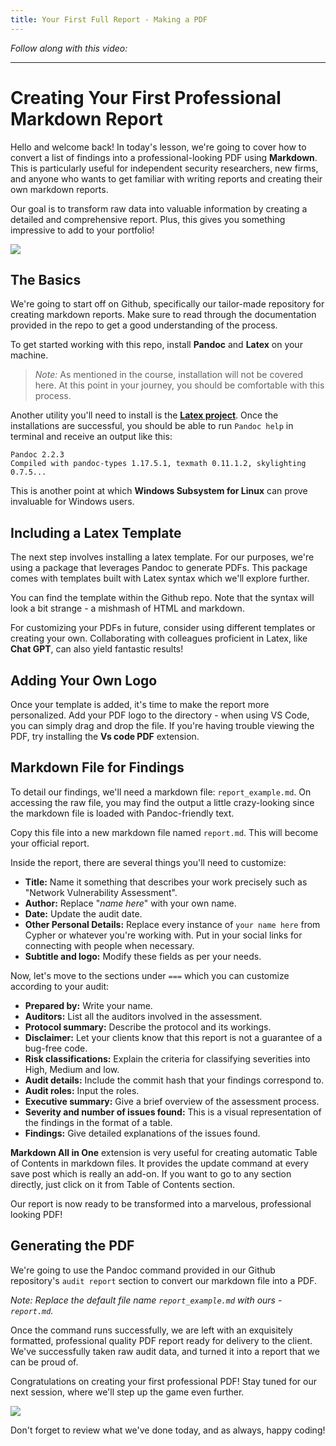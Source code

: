 ```yaml
---
title: Your First Full Report - Making a PDF
---
```


_Follow along with this video:_



---

# Creating Your First Professional Markdown Report

Hello and welcome back! In today's lesson, we're going to cover how to convert a list of findings into a professional-looking PDF using **Markdown**. This is particularly useful for independent security researchers, new firms, and anyone who wants to get familiar with writing reports and creating their own markdown reports.

Our goal is to transform raw data into valuable information by creating a detailed and comprehensive report. Plus, this gives you something impressive to add to your portfolio!

![](https://cdn.videotap.com/q1CDqX5IudNynKGhU2Z3-28.29.png)

## The Basics

We're going to start off on Github, specifically our tailor-made repository for creating markdown reports. Make sure to read through the documentation provided in the repo to get a good understanding of the process.

To get started working with this repo, install **Pandoc** and **Latex** on your machine.

> _Note:_ As mentioned in the course, installation will not be covered here. At this point in your journey, you should be comfortable with this process.

Another utility you'll need to install is the **[Latex project](https://www.latex-project.org/)**. Once the installations are successful, you should be able to run `Pandoc help` in terminal and receive an output like this:

```
Pandoc 2.2.3
Compiled with pandoc-types 1.17.5.1, texmath 0.11.1.2, skylighting 0.7.5...
```

This is another point at which **Windows Subsystem for Linux** can prove invaluable for Windows users.

## Including a Latex Template

The next step involves installing a latex template. For our purposes, we're using a package that leverages Pandoc to generate PDFs. This package comes with templates built with Latex syntax which we'll explore further.

You can find the template within the Github repo. Note that the syntax will look a bit strange - a mishmash of HTML and markdown.

For customizing your PDFs in future, consider using different templates or creating your own. Collaborating with colleagues proficient in Latex, like **Chat GPT**, can also yield fantastic results!

## Adding Your Own Logo

Once your template is added, it's time to make the report more personalized. Add your PDF logo to the directory - when using VS Code, you can simply drag and drop the file. If you're having trouble viewing the PDF, try installing the **Vs code PDF** extension.

## Markdown File for Findings

To detail our findings, we'll need a markdown file: `report_example.md`. On accessing the raw file, you may find the output a little crazy-looking since the markdown file is loaded with Pandoc-friendly text.

Copy this file into a new markdown file named `report.md`. This will become your official report.

Inside the report, there are several things you'll need to customize:

- **Title:** Name it something that describes your work precisely such as "Network Vulnerability Assessment".
- **Author:** Replace "_name here_" with your own name.
- **Date:** Update the audit date.
- **Other Personal Details:** Replace every instance of `your name here` from Cypher or whatever you're working with. Put in your social links for connecting with people when necessary.
- **Subtitle and logo:** Modify these fields as per your needs.

Now, let's move to the sections under `===` which you can customize according to your audit:

- **Prepared by:** Write your name.
- **Auditors:** List all the auditors involved in the assessment.
- **Protocol summary:** Describe the protocol and its workings.
- **Disclaimer:** Let your clients know that this report is not a guarantee of a bug-free code.
- **Risk classifications:** Explain the criteria for classifying severities into High, Medium and low.
- **Audit details:** Include the commit hash that your findings correspond to.
- **Audit roles:** Input the roles.
- **Executive summary:** Give a brief overview of the assessment process.
- **Severity and number of issues found:** This is a visual representation of the findings in the format of a table.
- **Findings:** Give detailed explanations of the issues found.

**Markdown All in One** extension is very useful for creating automatic Table of Contents in markdown files. It provides the update command at every save post which is really an add-on. If you want to go to any section directly, just click on it from Table of Contents section.

Our report is now ready to be transformed into a marvelous, professional looking PDF!

## Generating the PDF

We're going to use the Pandoc command provided in our Github repository's `audit report` section to convert our markdown file into a PDF.

_Note: Replace the default file name `report_example.md` with ours - `report.md`._

Once the command runs successfully, we are left with an exquisitely formatted, professional quality PDF report ready for delivery to the client. We've successfully taken raw audit data, and turned it into a report that we can be proud of.

Congratulations on creating your first professional PDF! Stay tuned for our next session, where we'll step up the game even further.

![](https://cdn.videotap.com/xt6wnkzEX5SLQlpEFKGA-660.14.png)

Don't forget to review what we've done today, and as always, happy coding!
